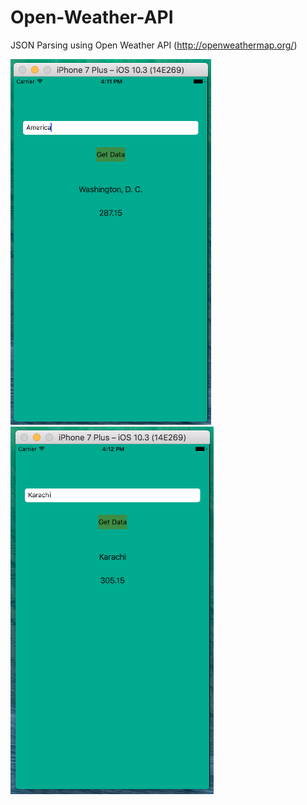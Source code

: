# Open-Weather-API
JSON Parsing using Open Weather API (http://openweathermap.org/)

![](img1.png)
![](img2.png)
